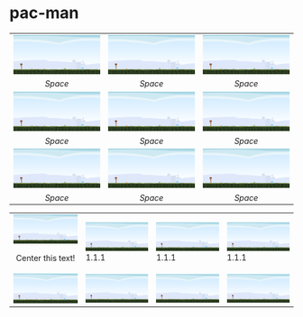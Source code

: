 # pac-man
|   |   |   |
|:---:|:---:|:---:|
|<img src="/web/1.1.1.png" width="500"/>| <img src="/web/1.1.1.png" width="500"/> |<img src="/web/1.1.1.png" width="500"/>|
| *Space* | *Space* | *Space* |
|<img src="/web/1.1.1.png" width="250"/>| <img src="/web/1.1.1.png" width="250"/> |<img src="/web/1.1.1.png" width="250"/>|
| *Space* | *Space* | *Space* |
|<img src="/web/1.1.1.png" width="250"/>| <img src="/web/1.1.1.png" width="250"/> |<img src="/web/1.1.1.png" width="250"/>|
| *Space* | *Space* | *Space* |


<table cellspacing="0" cellpadding="0">
<tr>
    <td><img src="/web/1.1.1.png" width="500"/><p style="text-align:center">Center this text!</p></td>
    <td><img src="/web/1.1.1.png" width="500"/>1.1.1 </td>
    <td><img src="/web/1.1.1.png" width="500"/>1.1.1 </td>
    <td><img src="/web/1.1.1.png" width="500"/>1.1.1 </td>
</tr>
<tr>
    <td><img src="/web/1.1.1.png" width="500"/></td>
    <td><img src="/web/1.1.1.png" width="500"/></td>
    <td><img src="/web/1.1.1.png" width="500"/></td>
    <td><img src="/web/1.1.1.png" width="500"/></td>
</tr>
</table>

